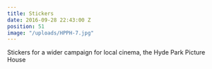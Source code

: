 ```yaml
---
title: Stickers
date: 2016-09-28 22:43:00 Z
position: 51
image: "/uploads/HPPH-7.jpg"
---
```


Stickers for a wider campaign for local cinema, the Hyde Park Picture House